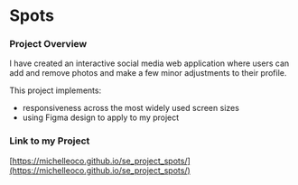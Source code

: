 # Spots

### Project Overview  

I have created an interactive social media web application where users can add and remove photos and make a few minor adjustments to their profile.

This project implements:
* responsiveness across the most widely used screen sizes 
* using Figma design to apply to my project
  
### Link to my Project

[https://michelleoco.github.io/se_project_spots/](https://michelleoco.github.io/se_project_spots/)

  

